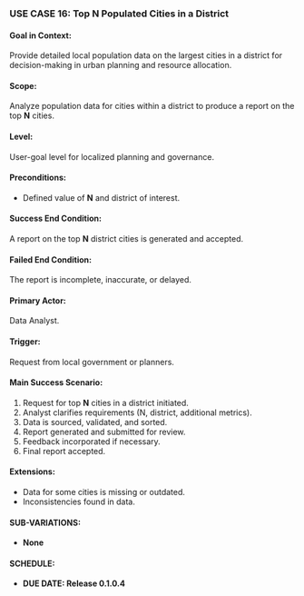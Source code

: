 ### USE CASE 16: **Top N Populated Cities in a District**

#### **Goal in Context**:
Provide detailed local population data on the largest cities in a district for decision-making in urban planning and resource allocation.

#### **Scope**:
Analyze population data for cities within a district to produce a report on the top **N** cities.

#### **Level**:
User-goal level for localized planning and governance.

#### **Preconditions**:
- Defined value of **N** and district of interest.

#### **Success End Condition**:
A report on the top **N** district cities is generated and accepted.

#### **Failed End Condition**:
The report is incomplete, inaccurate, or delayed.

#### **Primary Actor**:
Data Analyst.

#### **Trigger**:
Request from local government or planners.

#### **Main Success Scenario**:
1. Request for top **N** cities in a district initiated.
2. Analyst clarifies requirements (N, district, additional metrics).
3. Data is sourced, validated, and sorted.
4. Report generated and submitted for review.
5. Feedback incorporated if necessary.
6. Final report accepted.

#### **Extensions**:
- Data for some cities is missing or outdated.
- Inconsistencies found in data.

#### **SUB-VARIATIONS**:
- **None**

#### **SCHEDULE**:
- **DUE DATE: Release 0.1.0.4**

